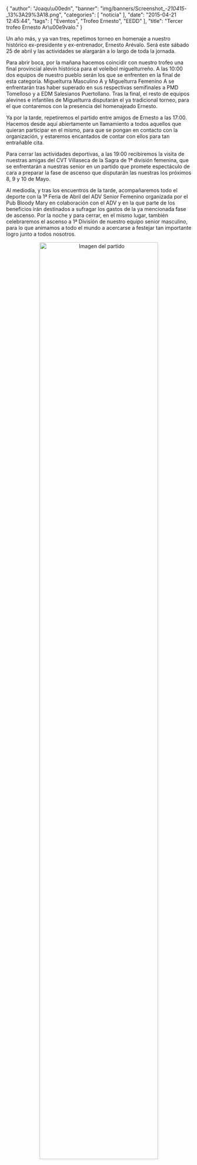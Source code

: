 {
  "author": "Joaqu\u00edn", 
  "banner": "img/banners/Screenshot_-_210415_-_13%3A29%3A18.png", 
  "categories": [
    "noticia"
  ], 
  "date": "2015-04-21 12:45:44", 
  "tags": [
    "Eventos", 
    "Trofeo Ernesto", 
    "EEDD"
  ], 
  "title": "Tercer trofeo Ernesto Ar\u00e9valo."
}

Un año más, y ya van tres, repetimos torneo en homenaje a nuestro histórico ex-presidente y ex-entrenador, Ernesto Arévalo. Será este sábado 25 de abril y las actividades se alargarán a lo largo de toda la jornada.

Para abrir boca, por la mañana hacemos coincidir con nuestro trofeo una final provincial alevín histórica para el voleibol miguelturreño. A las 10:00 dos equipos de nuestro pueblo serán los que se enfrenten en la final de esta categoría. Miguelturra Masculino A y Miguelturra Femenino A se enfrentarán tras haber superado en sus respectivas semifinales a PMD Tomelloso y a EDM Salesianos Puertollano. Tras la final, el resto de equipos alevines e infantiles de Miguelturra disputarán el ya tradicional torneo, para el que contaremos con la presencia del homenajeado Ernesto.

Ya por la tarde, repetiremos el partido entre amigos de Ernesto a las 17:00. Hacemos desde aquí abiertamente un llamamiento a todos aquellos que quieran participar en el mismo, para que se pongan en contacto con la organización, y estaremos encantados de contar con ellos para tan entrañable cita.

Para cerrar las actividades deportivas, a las 19:00 recibiremos la visita de nuestras amigas del CVT Villaseca de la Sagra de 1ª división femenina, que se enfrentarán a nuestras senior en un partido que promete espectáculo de cara a preparar la fase de ascenso que disputarán las nuestras los próximos 8, 9 y 10 de Mayo.

Al mediodía, y tras los encuentros de la tarde, acompañaremos todo el deporte con la 1ª Feria de Abril del ADV Senior Femenino organizada por el Pub Bloody Mary en colaboración con el ADV y en la que parte de los beneficios irán destinados a sufragar los gastos de la ya mencionada fase de ascenso. Por la noche y para cerrar, en el mismo lugar, también celebraremos el ascenso a 1ª División de nuestro equipo senior masculino, para lo que animamos a todo el mundo a acercarse a festejar tan importante logro junto a todos nosotros.

<center>
<a target="_new" href="http://www.advmiguelturra.org/img/banners/Screenshot%20-%20210415%20-%2013%3A29%3A18.png"> 
<img alt="Imagen del partido" width="80%" align="center" src="http://www.advmiguelturra.org/img/banners/Screenshot%20-%20210415%20-%2013%3A29%3A18.png"/> </a> </center>


